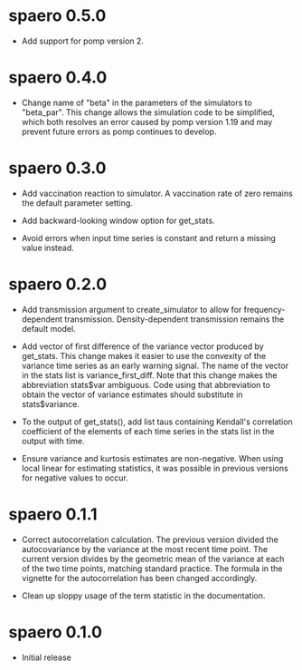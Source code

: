 # spaero 0.5.0

- Add support for pomp version 2.

# spaero 0.4.0

- Change name of "beta" in the parameters of the simulators to
  "beta_par". This change allows the simulation code to be simplified,
  which both resolves an error caused by pomp version 1.19 and may
  prevent future errors as pomp continues to develop.

# spaero 0.3.0

- Add vaccination reaction to simulator. A vaccination rate of zero
  remains the default parameter setting.

- Add backward-looking window option for get_stats.

- Avoid errors when input time series is constant and return a missing
  value instead.

# spaero 0.2.0

- Add transmission argument to create_simulator to allow for
  frequency-dependent transmission. Density-dependent transmission
  remains the default model.

- Add vector of first difference of the variance vector produced by
  get\_stats. This change makes it easier to use the convexity of the
  variance time series as an early warning signal. The name of the
  vector in the stats list is variance\_first\_diff. Note that this
  change makes the abbreviation stats\$var ambiguous. Code using that
  abbreviation to obtain the vector of variance estimates should
  substitute in stats\$variance.

- To the output of get_stats(), add list taus containing Kendall's
  correlation coefficient of the elements of each time series in the
  stats list in the output with time.

- Ensure variance and kurtosis estimates are non-negative. When using
  local linear for estimating statistics, it was possible in previous
  versions for negative values to occur.

# spaero 0.1.1

- Correct autocorrelation calculation. The previous version divided
  the autocovariance by the variance at the most recent time
  point. The current version divides by the geometric mean of the
  variance at each of the two time points, matching standard
  practice. The formula in the vignette for the autocorrelation has
  been changed accordingly.

- Clean up sloppy usage of the term statistic in the documentation.

# spaero 0.1.0

- Initial release
